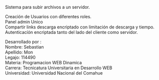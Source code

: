 Sistema para subir archivos a un servidor.

Creación de Usuarios con diferentes roles.</br>
Panel admin Unico</br>
Compartir links descarga encriptado con limitación de descarga y tiempo.</br>
Autenticacíón encriptada tanto del lado del cliente como servidor.</br>

Desarrollado por : </br>
Nombre: Sebastian </br>
Apellido: Mon</br>
Legajo: 114490</br>
Materia: Programacion WEB Dinamica</br>
Carrera: Tecnicatura Universitaria en Desarrollo WEB</br>
Universidad: Universidad Nacional del Comahue</br>

 
